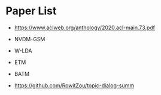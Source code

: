 # Paper List
+ https://www.aclweb.org/anthology/2020.acl-main.73.pdf
+ NVDM-GSM
+ W-LDA
+ ETM
+ BATM

+ https://github.com/RowitZou/topic-dialog-summ